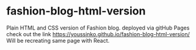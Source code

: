 # fashion-blog-html-version
Plain HTML and CSS version of Fashion blog.
deployed via gitHub Pages
check out the link https://youssinko.github.io/fashion-blog-html-version/
Will be recreating same page with React.
